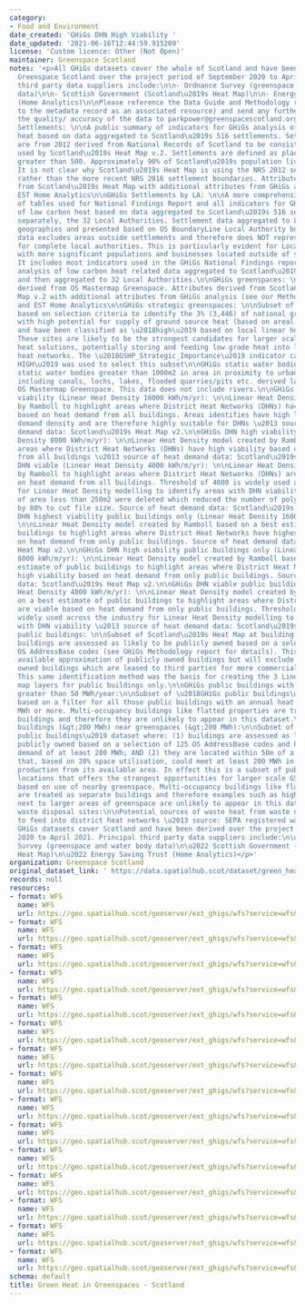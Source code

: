 ```yaml
---
category:
- Food and Environment
date_created: 'GHiGs DHN High Viability '
date_updated: '2021-06-16T12:44:59.915209'
license: 'Custom licence: Other (Not Open)'
maintainer: Greenspace Scotland
notes: '<p>All GHiGs datasets cover the whole of Scotland and have been derived by
  Greenspace Scotland over the project period of September 2020 to April 2021. Principal
  third party data suppliers include:\n\n- Ordnance Survey (greenspace and water body
  data)\n\n- Scottish Government (Scotland\u2019s Heat Map)\n\n- Energy Saving Trust
  (Home Analytics)\n\nPlease reference the Data Guide and Methodology report (attached
  to the metadata record as an associated resource) and send any further queries on
  the quality/ accuracy of the data to parkpower@greenspacescotland.org.uk. \n\nGHiGs
  Settlements: \n\nA public summary of indicators for GHiGs analysis of low carbon
  heat based on data aggregated to Scotland\u2019s 516 settlements. Settlement boundaries
  are from 2012 derived from National Records of Scotland to be consistent with those
  used by Scotland\u2019s Heat Map v.2. Settlements are defined as places with populations
  greater than 500. Approximately 90% of Scotland\u2019s population lives in settlements.
  It is not clear why Scotland\u2019s Heat Map is using the NRS 2012 settlement boundaries
  rather than the more recent NRS 2016 settlement boundaries. Attributes were derived
  from Scotland\u2019s Heat Map with additional attributes from GHiGs analysis and
  EST Home Analytics\n\nGHiGs Settlements by LA: \n\nA more comprehensive spreadsheet
  of tables used for National Findings Report and all indicators for GHiGs analysis
  of low carbon heat based on data aggregated to Scotland\u2019s 516 settlements and,
  separately, the 32 Local Authorities. Settlement data aggregated to Local Authority
  geographies and presented based on OS BoundaryLine Local Authority boundaries. The
  data excludes areas outside settlements and therefore does NOT represent figures
  for complete local authorities. This is particularly evident for Local Authorities
  with more significant populations and businesses located outside of settlements.
  It includes most indicators used in the GHiGs National Findings report based on
  analysis of low carbon heat related data aggregated to Scotland\u2019s 516 settlements
  and then aggregated to 32 Local Authorities.\n\nGHiGs greenspaces: \n\nBoundaries
  derived from OS Mastermap Greenspace. Attributes derived from Scotland\u2019s Heat
  Map v.2 with additional attributes from GHiGs analysis (see our Methodology Report)
  and EST Home Analytics\n\nGHiGs strategic greenspaces: \n\nSubset of GHiGs Greenspaces
  based on selection criteria to identify the 3% (3,446) of national greenspace sites
  with high potential for supply of ground source heat (based on areal size / capacity)
  and have been classified as \u2018high\u2019 based on local linear heat density.
  These sites are likely to be the strongest candidates for larger scale ground source
  heat solutions, potentially storing and feeding low grade heat into low carbon district
  heat networks. The \u2018GSHP_Strategic_Importance\u2019 indicator category of \u2018VERY
  HIGH\u2019 was used to select this subset\n\nGHiGs static water bodies: \n\nRelatively
  static water bodies greater than 1000m2 in area in proximity to urban settlements
  including canals, lochs, lakes, flooded quarries/pits etc. derived largely from
  OS Mastermap Greenspace. This data does not include rivers.\n\nGHiGs DHN highest
  viability (Linear Heat Density 16000 kWh/m/yr): \n\nLinear Heat Density model created
  by Ramboll to highlight areas where District Heat Networks (DHNs) have highest viability
  based on heat demand from all buildings. Areas identifies have high levels of heat
  demand density and are therefore highly suitable for DHNs \u2013 source of heat
  demand data: Scotland\u2019s Heat Map v2.\n\nGHiGs DHN high viability (Linear Heat
  Density 8000 kWh/m/yr): \n\nLinear Heat Density model created by Ramboll to highlight
  areas where District Heat Networks (DHNs) have high viability based on heat demand
  from all buildings \u2013 source of heat demand data: Scotland\u2019s Heat Map v2.\n\nGHiGs
  DHN viable (Linear Heat Density 4000 kWh/m/yr): \n\nLinear Heat Density model created
  by Ramboll to highlight areas where District Heat Networks (DHNs) are viable based
  on heat demand from all buildings. Threshold of 4000 is widely used across the industry
  for Linear Heat Density modelling to identify areas with DHN viability. Polygons
  of area less than 250m2 were deleted which reduced the number of polygon features
  by 80% to cut file size. Source of heat demand data: Scotland\u2019s Heat Map v2.\n\nGHiGs
  DHN highest viability public buildings only (Linear Heat Density 16000 kWh/m/yr):
  \n\nLinear Heat Density model created by Ramboll based on a best estimate of public
  buildings to highlight areas where District Heat Networks have highest viable based
  on heat demand from only public buildings. Source of heat demand data: Scotland\u2019s
  Heat Map v2.\n\nGHiGs DHN high viability public buildings only (Linear Heat Density
  8000 kWh/m/yr): \n\nLinear Heat Density model created by Ramboll based on a best
  estimate of public buildings to highlight areas where District Heat Networks have
  high viability based on heat demand from only public buildings. Source of heat demand
  data: Scotland\u2019s Heat Map v2.\n\nGHiGs DHN viable public buildings only (Linear
  Heat Density 4000 kWh/m/yr): \n\nLinear Heat Density model created by Ramboll based
  on a best estimate of public buildings to highlight areas where District Heat Networks
  are viable based on heat demand from only public buildings. Threshold of 4000 is
  widely used across the industry for Linear Heat Density modelling to identify areas
  with DHN viability \u2013 source of heat demand data: Scotland\u2019s Heat Map v2.\n\nGHiGs
  public buildings: \n\nSubset of Scotland\u2019s Heat Map at building level where
  buildings are assessed as likely to be publicly owned based on a selection of 125
  OS AddressBase codes (see GHiGs Methodology report for details). This is the best
  available approximation of publicly owned buildings but will exclude those publicly
  owned buildings which are leased to third parties for more commercial-type services.
  This same identification method was the basis for creating the 3 Linear Heat Density
  map layers for public buildings only.\n\nGHiGs public buildings with heat demand
  greater than 50 MWh/year:\n\nSubset of \u2018GHiGs public buildings\u2019 dataset
  based on a filter for all those public buildings with an annual heat demand of 50
  MWh or more. Multi-occupancy buildings like flatted properties are treated as separate
  buildings and therefore they are unlikely to appear in this dataset.\n\nGHiGs public
  buildings (&gt;200 MWh) near greenspaces (&gt;200 MWh):\n\nSubset of \u2018GHiGs
  public buildings\u2019 dataset where: (1) buildings are assessed as likely to be
  publicly owned based on a selection of 125 OS AddressBase codes and have a heat
  demand of at least 200 MWh; AND (2) they are located within 50m of a greenspace
  that, based on 20% space utilisation, could meet at least 200 MWh in terms of heat
  production from its available area. In effect this is a subset of public building
  locations that offers the strongest opportunities for larger scale GSHP projects
  based on use of nearby greenspace. Multi-occupancy buildings like flatted properties
  are treated as separate buildings and therefore examples such as high rise flats
  next to larger areas of greenspace are unlikely to appear in this dataset.\n\nGHiGs
  waste disposal sites:\n\nPotential sources of waste heat from waste disposal sites
  to feed into district heat networks \u2013 source: SEPA registered waste sites\n\n\nAll
  GHiGs datasets cover Scotland and have been derived over the project period of September
  2020 to April 2021. Principal third party data suppliers include:\n\u2022 Ordnance
  Survey (greenspace and water body data)\n\u2022 Scottish Government (Scotland\u2019s
  Heat Map)\n\u2022 Energy Saving Trust (Home Analytics)</p>'
organization: Greenspace Scotland
original_dataset_link: ' https://data.spatialhub.scot/dataset/green_heat_in_greenspaces-ghigs'
records: null
resources:
- format: WFS
  name: WFS
  url: https://geo.spatialhub.scot/geoserver/ext_ghigs/wfs?service=wfs&typeName=ext_ghigs:pub_ghigs-dhn-high
- format: WFS
  name: WFS
  url: https://geo.spatialhub.scot/geoserver/ext_ghigs/wfs?service=wfs&typeName=ext_ghigs:pub_ghigs-dhn-high-pb
- format: WFS
  name: WFS
  url: https://geo.spatialhub.scot/geoserver/ext_ghigs/wfs?service=wfs&typeName=ext_ghigs:pub_ghigs-dhn-highest
- format: WFS
  name: WFS
  url: https://geo.spatialhub.scot/geoserver/ext_ghigs/wfs?service=wfs&typeName=ext_ghigs:pub_ghigs-dhn-highest-pb
- format: WFS
  name: WFS
  url: https://geo.spatialhub.scot/geoserver/ext_ghigs/wfs?service=wfs&typeName=ext_ghigs:pub_ghigs-dhn-viable
- format: WFS
  name: WFS
  url: https://geo.spatialhub.scot/geoserver/ext_ghigs/wfs?service=wfs&typeName=ext_ghigs:pub_ghigs-dhn-viable-pb
- format: WFS
  name: WFS
  url: https://geo.spatialhub.scot/geoserver/ext_ghigs/wfs?service=wfs&typeName=ext_ghigs:pub_ghigs-efw
- format: WFS
  name: WFS
  url: https://geo.spatialhub.scot/geoserver/ext_ghigs/wfs?service=wfs&typeName=ext_ghigs:pub_ghigs-green
- format: WFS
  name: WFS
  url: https://geo.spatialhub.scot/geoserver/ext_ghigs/wfs?service=wfs&typeName=ext_ghigs:pub_ghigs-pb
- format: WFS
  name: WFS
  url: https://geo.spatialhub.scot/geoserver/ext_ghigs/wfs?service=wfs&typeName=ext_ghigs:pub_ghigs-swb
- format: WFS
  name: WFS
  url: https://geo.spatialhub.scot/geoserver/ext_ghigs/wfs?service=wfs&typeName=ext_ghigs:pub_ghigs-pb-gt50000
- format: WFS
  name: WFS
  url: https://geo.spatialhub.scot/geoserver/ext_ghigs/wfs?service=wfs&typeName=ext_ghigs:pub_ghigs-pb-nr-gs
- format: WFS
  name: WFS
  url: https://geo.spatialhub.scot/geoserver/ext_ghigs/wfs?service=wfs&typeName=ext_ghigs:pub_ghigs-s-green
- format: WFS
  name: WFS
  url: https://geo.spatialhub.scot/geoserver/ext_ghigs/wfs?service=wfs&typeName=ext_ghigs:pub_ghigs-stlmnt
- format: WFS
  name: WFS
  url: https://geo.spatialhub.scot/geoserver/ext_ghigs/wfs?service=wfs&typeName=ext_ghigs:pub_ghigs-stlmnt-la
schema: default
title: Green Heat in Greenspaces - Scotland
---
```

